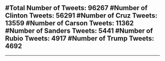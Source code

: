 #Total Number of Tweets: 96267 
#Number of Clinton Tweets: 56291
#Number of Cruz Tweets: 13559
#Number of Carson Tweets: 11362
#Number of Sanders Tweets: 5441
#Number of Rubio Tweets: 4917
#Number of Trump Tweets: 4692
---
---
